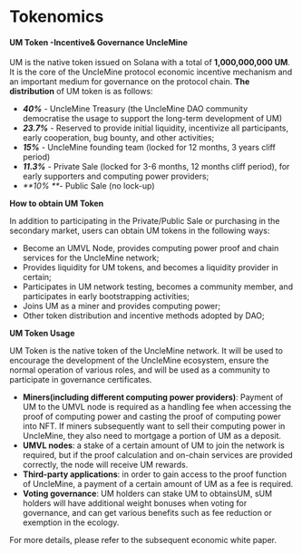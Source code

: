 # Tokenomics

#### **UM Token -Incentive& Governance UncleMine** <a href="_tf4282m8i6u" id="_tf4282m8i6u"></a>

UM is the native token issued on Solana with a total of **1,000,000,000 UM**. It is the core of the UncleMine protocol economic incentive mechanism and an important medium for governance on the protocol chain. **The distribution** of UM token is as follows:

* _**40%**_ - UncleMine Treasury (the UncleMine DAO community democratise the usage to support the long-term development of UM)
* _**23.7%**_ - Reserved to provide initial liquidity, incentivize all participants, early cooperation, bug bounty, and other activities;
* _**15%**_ - UncleMine founding team (locked for 12 months, 3 years cliff period)
* _**11.3%**_ - Private Sale (locked for 3-6 months, 12 months cliff period), for early supporters and computing power providers;
* _**10% **_- Public Sale (no lock-up)

**How to obtain UM Token**

In addition to participating in the Private/Public Sale or purchasing in the secondary market, users can obtain UM tokens in the following ways:

* Become an UMVL Node, provides computing power proof and chain services for the UncleMine network;
* Provides liquidity for UM tokens, and becomes a liquidity provider in certain;
* Participates in UM network testing, becomes a community member, and participates in early bootstrapping activities;
* Joins UM as a miner and provides computing power;
* Other token distribution and incentive methods adopted by DAO;

**UM Token Usage**

UM Token is the native token of the UncleMine network. It will be used to encourage the development of the UncleMine ecosystem, ensure the normal operation of various roles, and will be used as a community to participate in governance certificates.

* **Miners(including different computing power providers)**: Payment of UM to the UMVL node is required as a handling fee when accessing the proof of computing power and casting the proof of computing power into NFT. If miners subsequently want to sell their computing power in UncleMine, they also need to mortgage a portion of UM as a deposit.
* **UMVL nodes**: a stake of a certain amount of UM to join the network is required, but if the proof calculation and on-chain services are provided correctly, the node will receive UM rewards.
* **Third-party applications**: in order to gain access to the proof function of UncleMine, a payment of a certain amount of UM as a fee is required.
* **Voting governance**: UM holders can stake UM to obtainsUM, sUM holders will have additional weight bonuses when voting for governance, and can get various benefits such as fee reduction or exemption in the ecology.

For more details, please refer to the subsequent economic white paper.

